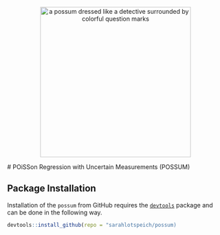 <p align="center">
  <img src="hex.png" width="350" title="a possum dressed like a detective surrounded by colorful question marks">
</p> 
# POiSSon Regression with Uncertain Measurements (POSSUM)

## Package Installation

Installation of the `possum` from GitHub requires the
[`devtools`](https://www.r-project.org/nosvn/pandoc/devtools.html)
package and can be done in the following way.

``` r
devtools::install_github(repo = "sarahlotspeich/possum)
```

